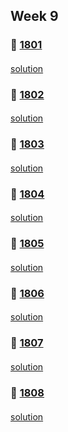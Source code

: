 ## Week 9
### 👀 [1801](https://leetcode.com/problemset/all/?search=1801&page=1)
####
[solution]()
####
### 👀 [1802](https://leetcode.com/problemset/all/?search=1802&page=1)
####
[solution]()
####
### 👀 [1803](https://leetcode.com/problemset/all/?search=1803&page=1)
####
[solution]()
####
### 👀 [1804](https://leetcode.com/problemset/all/?search=1804&page=1)
####
[solution]()
####
### 👀 [1805](https://leetcode.com/problemset/all/?search=1805&page=1)
####
[solution]()
####
### 👀 [1806](https://leetcode.com/problemset/all/?search=1806&page=1)
####
[solution]()
####
### 👀 [1807](https://leetcode.com/problemset/all/?search=1807&page=1)
####
[solution]()
####
### 👀 [1808](https://leetcode.com/problemset/all/?search=1808&page=1)
####
[solution]()
####
